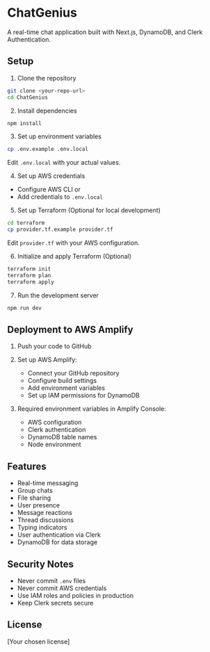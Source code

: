 # ChatGenius

A real-time chat application built with Next.js, DynamoDB, and Clerk Authentication.

## Setup

1. Clone the repository
```bash
git clone <your-repo-url>
cd ChatGenius
```

2. Install dependencies
```bash
npm install
```

3. Set up environment variables
```bash
cp .env.example .env.local
```
Edit `.env.local` with your actual values.

4. Set up AWS credentials
- Configure AWS CLI or
- Add credentials to `.env.local`

5. Set up Terraform (Optional for local development)
```bash
cd terraform
cp provider.tf.example provider.tf
```
Edit `provider.tf` with your AWS configuration.

6. Initialize and apply Terraform (Optional)
```bash
terraform init
terraform plan
terraform apply
```

7. Run the development server
```bash
npm run dev
```

## Deployment to AWS Amplify

1. Push your code to GitHub
2. Set up AWS Amplify:
   - Connect your GitHub repository
   - Configure build settings
   - Add environment variables
   - Set up IAM permissions for DynamoDB

3. Required environment variables in Amplify Console:
   - AWS configuration
   - Clerk authentication
   - DynamoDB table names
   - Node environment

## Features

- Real-time messaging
- Group chats
- File sharing
- User presence
- Message reactions
- Thread discussions
- Typing indicators
- User authentication via Clerk
- DynamoDB for data storage

## Security Notes

- Never commit `.env` files
- Never commit AWS credentials
- Use IAM roles and policies in production
- Keep Clerk secrets secure

## License

[Your chosen license] 
